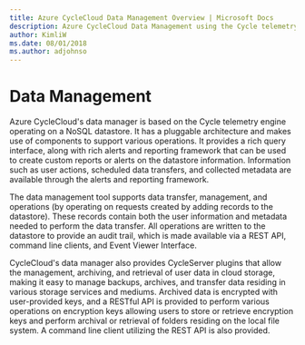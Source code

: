 ```yaml
---
title: Azure CycleCloud Data Management Overview | Microsoft Docs
description: Azure CycleCloud Data Management using the Cycle telemetry engine
author: KimliW
ms.date: 08/01/2018
ms.author: adjohnso
---
```


# Data Management

Azure CycleCloud's data manager is based on the Cycle telemetry engine operating on a NoSQL datastore.
It has a pluggable architecture and makes use of components to support various operations.
It provides a rich query interface, along with rich alerts and reporting framework that can be used
to create custom reports or alerts on the datastore information. Information such as user actions,
scheduled data transfers, and collected metadata are available through the alerts and reporting framework.

The data management tool supports data transfer, management, and operations (by operating on requests
created by adding records to the datastore). These records contain both the user information and metadata needed to perform the data transfer. All operations are written to the datastore to provide an audit trail, which is made available via a REST API, command line clients, and Event Viewer Interface.

CycleCloud's data manager also provides CycleServer plugins that allow the management,
archiving, and retrieval of user data in cloud storage, making it easy to manage backups, archives,
and transfer data residing in various storage services and mediums. Archived data is encrypted
with user-provided keys, and a RESTful API is provided to perform various operations on encryption
keys allowing users to store or retrieve encryption keys and perform archival or retrieval of folders
residing on the local file system. A command line client utilizing the REST API is also provided.
